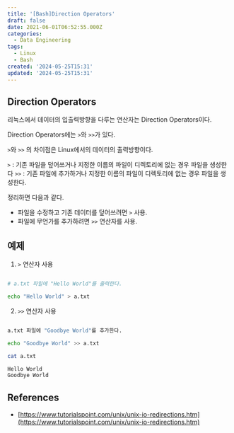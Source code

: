 ```yaml
---
title: '[Bash]Direction Operators'
draft: false
date: 2021-06-01T06:52:55.000Z
categories:
  - Data Engineering
tags:
  - Linux
  - Bash
created: '2024-05-25T15:31'
updated: '2024-05-25T15:31'
---
```

## Direction Operators

리눅스에서 데이터의 입출력방향을 다루는 연산자는 Direction Operators이다.

Direction Operators에는 `>`와 `>>`가 있다.

`>`와 `>>` 의 차이점은 Linux에서의 데이터의 출력방향이다.

`>` : 기존 파일을 덮어쓰거나 지정한 이름의 파일이 디렉토리에 없는 경우 파일을
생성한다 `>>` : 기존 파일에 추가하거나 지정한 이름의 파일이 디렉토리에 없는 경우
파일을 생성한다.

정리하면 다음과 같다.

- 파일을 수정하고 기존 데이터를 덮어쓰려면 `>` 사용.
- 파일에 무언가를 추가하려면 `>>` 연산자를 사용.

## 예제

1. `>` 연산자 사용

```bash

# a.txt 파일에 "Hello World"를 출력한다.

echo "Hello World" > a.txt

```

2. `>>` 연산자 사용

```bash

a.txt 파일에 "Goodbye World"를 추가한다.

echo "Goodbye World" >> a.txt

```

```bash
cat a.txt

Hello World
Goodbye World

```

## References

- [https://www.tutorialspoint.com/unix/unix-io-redirections.htm](https://www.tutorialspoint.com/unix/unix-io-redirections.htm)


